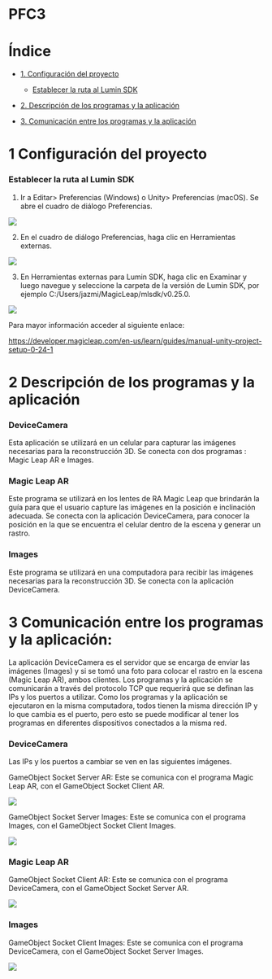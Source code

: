 # PFC3

# Índice
- [1. Configuración del proyecto](#1-configuración-del-proyecto)
  - [Establecer la ruta al Lumin SDK](###establecer-la-ruta-al-lumin-sdk)
  
- [2. Descripción de los programas y la aplicación](#2-descripción-de-los-programas-y-la-aplicación)
- [3. Comunicación entre los programas y la aplicación](#3-comunicación-entre-los-programas-y-la-aplicación)


# 1 Configuración del proyecto
### Establecer la ruta al Lumin SDK
1. Ir a Editar> Preferencias (Windows) o Unity> Preferencias (macOS). Se abre el cuadro de diálogo Preferencias.

![](README/Tutorial1.png)

2. En el cuadro de diálogo Preferencias, haga clic en Herramientas externas.

![](README/Tutorial2.png)

3. En Herramientas externas para Lumin SDK, haga clic en Examinar y luego navegue y seleccione la carpeta de la versión de Lumin SDK, por ejemplo C:/Users/jazmi/MagicLeap/mlsdk/v0.25.0.

![](README/Tutorial3.png)

Para mayor información acceder al siguiente enlace:

https://developer.magicleap.com/en-us/learn/guides/manual-unity-project-setup-0-24-1

# 2 Descripción de los programas y la aplicación

### DeviceCamera

Esta aplicación se utilizará en un celular para capturar las imágenes necesarias para la reconstrucción 3D. 
Se conecta con dos programas : Magic Leap AR e Images.

### Magic Leap AR

Este programa se utilizará en los lentes de RA Magic Leap que brindarán la guía para que el usuario capture las imágenes en la posición e inclinación adecuada.
Se conecta con la aplicación DeviceCamera, para conocer la posición en la que se encuentra el celular dentro de la escena y generar un rastro.
  

### Images

Este programa se utilizará en una computadora para recibir las imágenes necesarias para la reconstrucción 3D.
Se conecta con la aplicación DeviceCamera. 


# 3 Comunicación entre los programas y la aplicación:

La aplicación DeviceCamera es el servidor que se encarga de enviar las imágenes (Images) y si se tomó una foto para colocar el rastro en la escena (Magic Leap AR), ambos clientes.
Los programas y la aplicación se comunicarán a través del protocolo TCP que requerirá que se definan las IPs y los puertos a utilizar.
Como los programas y la aplicación se ejecutaron en la misma computadora, todos tienen la misma dirección IP y lo que cambia es el puerto, pero esto se puede modificar al tener los programas en diferentes dispositivos conectados a la misma red. 

### DeviceCamera
Las IPs y los puertos a cambiar se ven en las siguientes imágenes.

GameObject Socket Server AR: Este se comunica con el programa Magic Leap AR, con el GameObject Socket Client AR.

![](README/DeviceCamera1.png)

GameObject Socket Server Images: Este se comunica con el programa Images, con el GameObject Socket Client Images.

![](README/DeviceCamera2.png)

### Magic Leap AR

GameObject Socket Client AR: Este se comunica con el programa DeviceCamera, con el GameObject Socket Server AR.

![](README/MagicLeapAR1.png)

### Images

GameObject Socket Client Images: Este se comunica con el programa DeviceCamera, con el GameObject Socket Server Images.

![](README/Images1.png)

